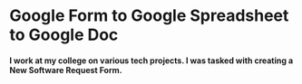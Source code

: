 # Google Form to Google Spreadsheet to Google Doc
<h4> I work at my college on various tech projects. I was tasked with creating a New Software Request Form. </h4>
